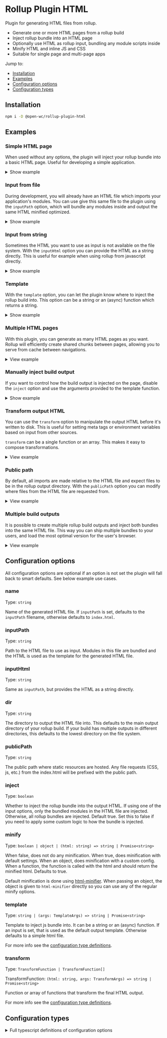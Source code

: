 # Rollup Plugin HTML

Plugin for generating HTML files from rollup.

- Generate one or more HTML pages from a rollup build
- Inject rollup bundle into an HTML page
- Optionally use HTML as rollup input, bundling any module scripts inside
- Minify HTML and inline JS and CSS
- Suitable for single page and multi-page apps

[//]: # 'AUTO INSERT HEADER PREPUBLISH'

Jump to:

- [Installation](#installation)
- [Examples](#examples)
- [Configuration options](#configuration-options)
- [Configuration types](#configuration-types)

## Installation

```bash
npm i -D @open-wc/rollup-plugin-html
```

## Examples

### Simple HTML page

When used without any options, the plugin will inject your rollup bundle into a basic HTML page. Useful for developing a simple application.

<details>

<summary>Show example</summary>

```js
import html from '@open-wc/rollup-plugin-html';
export default {
  input: './my-app.js',
  output: { dir: 'dist' },
  plugins: [html()],
};
```

</details>

### Input from file

During development, you will already have an HTML file which imports your application's modules. You can use give this same file to the plugin using the `inputPath` option, which will bundle any modules inside and output the same HTML minified optimized.

<details>

<summary>Show example</summary>

```js
import html from '@open-wc/rollup-plugin-html';
export default {
  output: { dir: 'dist' },
  plugins: [
    html({
      inputPath: 'index.html',
    }),
  ],
};
```

</details>

### Input from string

Sometimes the HTML you want to use as input is not available on the file system. With the `inputHtml` option you can provide the HTML as a string directly. This is useful for example when using rollup from javascript directly.

<details>

<summary>Show example</summary>

```js
import html from '@open-wc/rollup-plugin-html';
export default {
  output: { dir: 'dist' },
  plugins: [
    html({
      inputHtml: '<html><script type="module" src="./app.js></script></html>',
    }),
  ],
};
```

</details>

### Template

With the `template` option, you can let the plugin know where to inject the rollup build into. This option can be a string or an (async) function which returns a string.

<details>

<summary>Show example</summary>

Template as a string:

```js
import html from '@open-wc/rollup-plugin-html';
export default {
  output: { dir: 'dist' },
  plugins: [
    html({
      template: `
      <html>
        <head><title>My app</title></head>
        <body></body>
      </html>`,
    }),
  ],
};
```

Template as a function:

```js
import fs from 'fs';
import html from '@open-wc/rollup-plugin-html';

export default {
  output: { dir: 'dist' },
  plugins: [
    html({
      template() {
        return new Promise((resolve) => {
          const indexPath = path.join(__dirname, 'index.html');
          fs.readFile(indexPath, 'utf-8', (err, data) => {
            resolve(data);
          });
        });
      }
    }
  ],
};
```

</details>

### Multiple HTML pages

With this plugin, you can generate as many HTML pages as you want. Rollup will efficiently create shared chunks between pages, allowing you to serve from cache between navigations.

<details>
 <summary>View example</summary>

The easiest way is to have the HTML files with module scripts on disk, for each one you can create an instance of the plugin which will bundle the different entry points automatically share common code.

By default, the output filename is taken from the input filename. If you want to create a specific directory structure you need to provide an explicit name:

```js
import html from '@open-wc/rollup-plugin-html';

export default {
  output: { dir: 'dist' },
  plugins: [
    html({
      inputPath: './home.html',
    }),
    html({
      inputPath: './about.html',
    }),
    html({
      name: 'articles/a.html',
      inputPath: './articles/a.html',
    }),
    html({
      name: 'articles/b.html',
      inputPath: './articles/b.html',
    }),
    html({
      name: 'articles/c.html',
      inputPath: './articles/c.html',
    }),
  ],
};
```

</details>

### Manually inject build output

If you want to control how the build output is injected on the page, disable the `inject` option and use the arguments provided to the template function.

<details>

<summary>Show example</summary>

With a regular template function:

```js
import html from '@open-wc/rollup-plugin-html';
export default {
  input: './app.js',
  output: { dir: 'dist' },
  plugins: [
    html({
      name: 'index.html',
      inject: false,
      template({ bundle }) {
        return `
        <html>
          <head>
            ${bundle.entrypoints.map(bundle => e =>
              `<script type="module" src="${e.importPath}"></script>`,
            )}
          </head>
        </html>
      `;
      },
    }),
  ],
};
```

When one of the input options is used, the input html is available in the template function. You can use this to inject the bundle into your existing HTML page:

```js
import html from '@open-wc/rollup-plugin-html';
export default {
  input: './app.js',
  output: { dir: 'dist' },
  plugins: [
    html({
      inputPath: './index.html',
      inject: false,
      template({ inputHtml, bundle }) {
        return inputHtml.replace(
          '</body>',
          `<script type="module" src="${bundle[0].entrypoints[0].importPath}"></script></body>`,
        );
      },
    }),
  ],
};
```

</details>

### Transform output HTML

You can use the `transform` option to manipulate the output HTML before it's written to disk. This is useful for setting meta tags or environment variables based on input from other sources.

`transform` can be a single function or an array. This makes it easy to compose transformations.

<details>
  <summary>View example</summary>

Inject language attribute:

```js
import html from '@open-wc/rollup-plugin-html';
export default {
  output: { dir: 'dist' },
  plugins: [
    html({
      inputPath: './index.html',
      transform: html => html.replace('<html>', '<html lang="en-GB">'),
    }),
  ],
};
```

Inject language attributes and environment variables:

```js
import html from '@open-wc/rollup-plugin-html';
import packageJson from './package.json';

const watchMode = process.env.ROLLUP_WATCH === 'true';

export default {
  output: { dir: 'dist' },
  plugins: [
    html({
      inputPath: './index.html',
      transform: [
        html => html.replace('<html>', '<html lang="en-GB">'),
        html =>
          html.replace(
            '<head>',
            `<head>
              <script>
                window.ENVIRONMENT = "${watchMode ? 'DEVELOPMENT' : 'PRODUCTION'}";
                window.APP_VERSION = "${packageJson.version}";
              </script>`,
          ),
      ],
    }),
  ],
};
```

</details>

### Public path

By default, all imports are made relative to the HTML file and expect files to be in the rollup output directory. With the `publicPath` option you can modify where files from the HTML file are requested from.

<details>
  <summary>View example</summary>

```js
import html from '@open-wc/rollup-plugin-html';

export default {
  output: { dir: 'dist' },
  plugins: [
    html({
      inputPath: './index.html',
      publicPath: '/static/',
    }),
  ],
};
```

</details>

### Multiple build outputs

It is possible to create multiple rollup build outputs and inject both bundles into the same HTML file. This way you can ship multiple bundles to your users, and load the most optimal version for the user's browser.

<details>
<summary>View example</summary>

When you configure rollup to generate multiple build outputs you can inject all outputs into a single HTML file.

To do this, create one parent `@open-wc/rollup-plugin-html` instance and use `addOutput` to create two child plugins for each separate rollup output.

Each output defines a unique name, this can be used to retreive the correct bundle from `bundles` argument when creating the HTML template.

The HTML file will be output into the directory of the last build. If your builds will be output into separate directories, you need to make sure the main directory in the last.

```js
import html from '@open-wc/rollup-plugin-html';

const htmlPlugin = html({
  name: 'index.html',
  inject: false,
  template({ bundles }) {
    return `
      <html>
        <body>
        ${bundles.modern.entrypoints.map(
          e => `<script type="module" src="${e.importPath}"></script>`,
        )}

        <script nomodule src="./systemjs.js"></script>
        ${bundles.legacy.entrypoints.map(
          e => `<script nomodule>System.import("${e.importPath}")</script>`,
        )}
        </body>
      </html>
    `;
  },
});

export default {
  input: './app.js',
  output: [
    {
      format: 'system',
      dir: 'dist/legacy',
      plugins: [htmlPlugin.addOutput('legacy')],
    },
    // Note: the modern build should always be last, as the HTML file will be output into
    // this directory
    {
      format: 'es',
      dir: 'dist',
      plugins: [htmlPlugin.addOutput('modern')],
    },
  ],
  plugins: [htmlPlugin],
};
```

</details>

## Configuration options

All configuration options are optional if an option is not set the plugin will fall back to smart defaults. See below example use cases.

### name

Type: `string`

Name of the generated HTML file. If `inputPath` is set, defaults to the `inputPath` filename, otherwise defaults to `index.html`.

### inputPath

Type: `string`

Path to the HTML file to use as input. Modules in this file are bundled and the HTML is used as the template for the generated HTML file.

### inputHtml

Type: `string`

Same as `inputPath`, but provides the HTML as a string directly.

### dir

Type: `string`

The directory to output the HTML file into. This defaults to the main output directory of your rollup build. If your build has multiple outputs in different directories, this defaults to the lowest directory on the file system.

### publicPath

Type: `string`

The public path where static resources are hosted. Any file requests (CSS, js, etc.) from the index.html will be prefixed with the public path.

### inject

Type: `boolean`

Whether to inject the rollup bundle into the output HTML. If using one of the input options, only the bundled modules in the HTML file are injected. Otherwise, all rollup bundles are injected. Default true. Set this to false if you need to apply some custom logic to how the bundle is injected.

### minify

Type: `boolean | object | (html: string) => string | Promise<string>`

When false, does not do any minification. When true, does minification with default settings. When an object, does minification with a custom config. When a function, the function is called with the html and should return the minified html. Defaults to true.

Default minification is done using [html-minifier](https://github.com/kangax/html-minifier). When passing an object, the object is given to `html-minifier` directly so you can use any of the regular minify options.

### template

Type: `string | (args: TemplateArgs) => string | Promise<string>`

Template to inject js bundle into. It can be a string or an (async) function. If an input is set, that is used as the default output template. Otherwise defaults to a simple html file.

For more info see the [configuration type definitions](#configuration-types).

### transform

Type: `TransformFunction | TransformFunction[]`

TransformFunction: `(html: string, args: TransformArgs) => string | Promise<string>`

Function or array of functions that transform the final HTML output.

For more info see the [configuration type definitions](#configuration-types).

## Configuration types

<details>

<summary>Full typescript definitions of configuration options</summary>

```ts
import { OutputChunk, OutputOptions, OutputBundle, Plugin } from 'rollup';

export interface PluginOptions {
  name?: string;
  inputPath?: string;
  inputHtml?: string;
  dir?: string;
  publicPath?: string;
  inject?: boolean;
  minify?: boolean | object | MinifyFunction;
  template?: string | TemplateFunction;
  transform?: TransformFunction | TransformFunction[];
}

export type MinifyFunction = (html: string) => string | Promise<string>;

export interface GeneratedBundle {
  name: string;
  options: OutputOptions;
  bundle: OutputBundle;
}

export interface EntrypointBundle extends GeneratedBundle {
  entrypoints: {
    // path to import the entrypoint, can be used in an import statement
    // or script tag directly
    importPath: string;
    // associated rollup chunk, useful if you need to get more information
    // about the chunk. See the rollup docs for type definitions
    chunk: OutputChunk;
  }[];
}

export interface TemplateArgs {
  // if one of the input options was set, this references the HTML set as input
  inputHtml?: string;
  // the rollup bundle to be injected on the page. if there are multiple
  // rollup output options, this will reference the first bundle
  //
  // if one of the input options was set, only the bundled module script contained
  // in the HTML input are available to be injected in both the bundle and bundles
  // options
  bundle: EntrypointBundle;
  // the rollup bundles to be injected on the page. if there is only one
  // build output options, this will be an array with one option
  bundles: Record<string, EntrypointBundle>;
}

export interface TransformArgs {
  // see TemplateArgs
  bundle: EntrypointBundle;
  // see TemplateArgs
  bundles: Record<string, EntrypointBundle>;
}

export type TransformFunction = (html: string, args: TransformArgs) => string | Promise<string>;

export type TemplateFunction = (args: TemplateArgs) => string | Promise<string>;

export interface InputHtmlData {
  name?: string;
  rootDir: string;
  inputHtml: string;
}

export interface RollupPluginHtml extends Plugin {
  getHtmlFileName(): string;
  addHtmlTransformer(transform: TransformFunction): void;
  addOutput(name: string): Plugin;
}
```

</details>
